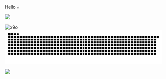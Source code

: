 Hello 💀


<p align="left"> 
  <kbd>
<img src="https://c.tenor.com/EG8FTfgxnngAAAAM/anime-stare-stare-anime.gif">
  </kbd>
</p>

</a><img align="left" src="https://github-readme-stats.vercel.app/api/top-langs?username=x9o&count_private=false&hide=procfile&theme=dark&border_color=000000&cache_seconds=1800&layout=compact&langs_count=10&custom_title=Most Used Coding Languages" alt="x9o" /> </p>


<a href="https://youtu.be/ASB0b2eCVn0" target="_blank"><img src="https://github.com/Rdimo/Rdimo/blob/output/github-contribution-grid-snake.svg" alt="sneke"></a>

<p align="left"> 
  <kbd>
<img src="https://www.icegif.com/wp-content/uploads/2021/11/icegif-461.gif">
  </kbd>
</p>
